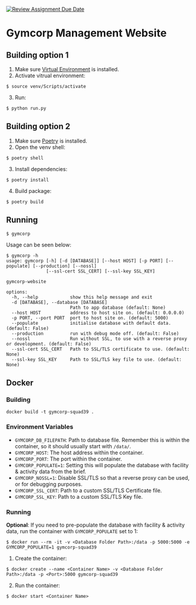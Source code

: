 [![Review Assignment Due Date](https://classroom.github.com/assets/deadline-readme-button-24ddc0f5d75046c5622901739e7c5dd533143b0c8e959d652212380cedb1ea36.svg)](https://classroom.github.com/a/BsFdJ6lI)
# Gymcorp Management Website

## Building option 1

1) Make sure [Virtual Environment](https://virtualenv.pypa.io/en/latest/installation.html) is installed.
2) Activate vitrual environment:
```shell
$ source venv/Scripts/activate
```
3) Run:
```shell
$ python run.py
```  

## Building option 2

1) Make sure [Poetry](https://python-poetry.org) is installed.
2) Open the venv shell:
```shell
$ poetry shell
```
3) Install dependencies:
```shell
$ poetry install
```
4) Build package:
```shell
$ poetry build
```

## Running
```shell
$ gymcorp
```
Usage can be seen below:
```
$ gymcorp -h
usage: gymcorp [-h] [-d [DATABASE]] [--host HOST] [-p PORT] [--populate] [--production] [--nossl]
               [--ssl-cert SSL_CERT] [--ssl-key SSL_KEY]

gymcorp-website

options:
  -h, --help            show this help message and exit
  -d [DATABASE], --database [DATABASE]
                        Path to app database (default: None)
  --host HOST           address to host site on. (default: 0.0.0.0)
  -p PORT, --port PORT  port to host site on. (default: 5000)
  --populate            initialise database with default data. (default: False)
  --production          run with debug mode off. (default: False)
  --nossl               Run without SSL, to use with a reverse proxy or development. (default: False)
  --ssl-cert SSL_CERT   Path to SSL/TLS certificate to use. (default: None)
  --ssl-key SSL_KEY     Path to SSL/TLS key file to use. (default: None)
```

## Docker
### Building
```shell
docker build -t gymcorp-squad39 .
```
### Environment Variables
* `GYMCORP_DB_FILEPATH`: Path to database file. Remember this is within the container, so it should usually start with `/data/`.
* `GYMCORP_HOST`: The host address within the container.
* `GYMCORP_PORT`: The port within the container.
* `GYMCORP_POPULATE=1`: Setting this will populate the database with facility & activity data from the brief.
* `GYMCORP_NOSSL=1`: Disable SSL/TLS so that a reverse proxy can be used, or for debugging purposes.
* `GYMCORP_SSL_CERT`: Path to a custom SSL/TLS Certificate file.
* `GYMCORP_SSL_KEY`: Path to a custom SSL/TLS Key file.

### Running
**Optional**: If you need to pre-populate the database with facility & activity data, run the container with `GYMCORP_POPULATE` set to $1$:
```shell
$ docker run --rm -it -v <Database Folder Path>:/data -p 5000:5000 -e GYMCORP_POPULATE=1 gymcorp-squad39
```
1) Create the container:
```shell
$ docker create --name <Container Name> -v <Database Folder Path>:/data -p <Port>:5000 gymcorp-squad39
```
2) Run the container:
```shell
$ docker start <Container Name>
```
